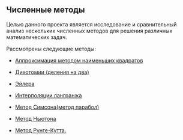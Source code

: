 ## Численные методы

Целью данного проекта является исследование и сравнительный анализ нескольких численных методов для решения различных математических задач. 

Рассмотрены следующие методы: 

* [Аппроксимация методом наименьших квадратов](https://github.com/JoKeRooo7/numerical_methods/tree/develop/approximation_using_least_squares_methods)

* [Дихотомии (деления на два)](https://github.com/JoKeRooo7/numerical_methods/tree/develop/dikhotomia)

* [Эйлера](https://github.com/JoKeRooo7/numerical_methods/tree/develop/eiler_method)

* [Интерполяции лангранжа](https://github.com/JoKeRooo7/numerical_methods/tree/develop/langrange_interpolation)

* [Метод Симсона(метод парабол)](https://github.com/JoKeRooo7/numerical_methods/tree/develop/method_simpson)

* [Метод Ньютона](https://github.com/JoKeRooo7/numerical_methods/tree/develop/newton_method)

* [Метод Рунге-Кутта.](https://github.com/JoKeRooo7/numerical_methods/tree/develop/RungeKutta)
